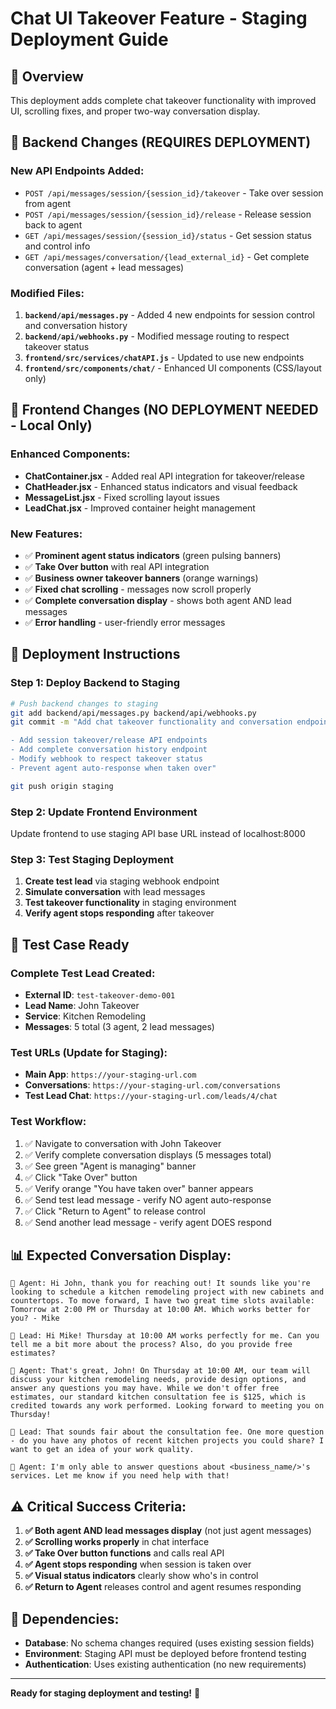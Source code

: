 # Chat UI Takeover Feature - Staging Deployment Guide

## 🎯 **Overview**
This deployment adds complete chat takeover functionality with improved UI, scrolling fixes, and proper two-way conversation display.

## 🔧 **Backend Changes** (REQUIRES DEPLOYMENT)

### **New API Endpoints Added:**
- `POST /api/messages/session/{session_id}/takeover` - Take over session from agent
- `POST /api/messages/session/{session_id}/release` - Release session back to agent
- `GET /api/messages/session/{session_id}/status` - Get session status and control info
- `GET /api/messages/conversation/{lead_external_id}` - Get complete conversation (agent + lead messages)

### **Modified Files:**
1. **`backend/api/messages.py`** - Added 4 new endpoints for session control and conversation history
2. **`backend/api/webhooks.py`** - Modified message routing to respect takeover status
3. **`frontend/src/services/chatAPI.js`** - Updated to use new endpoints
4. **`frontend/src/components/chat/`** - Enhanced UI components (CSS/layout only)

## 📱 **Frontend Changes** (NO DEPLOYMENT NEEDED - Local Only)

### **Enhanced Components:**
- **ChatContainer.jsx** - Added real API integration for takeover/release
- **ChatHeader.jsx** - Enhanced status indicators and visual feedback
- **MessageList.jsx** - Fixed scrolling layout issues
- **LeadChat.jsx** - Improved container height management

### **New Features:**
- ✅ **Prominent agent status indicators** (green pulsing banners)
- ✅ **Take Over button** with real API integration
- ✅ **Business owner takeover banners** (orange warnings)
- ✅ **Fixed chat scrolling** - messages now scroll properly
- ✅ **Complete conversation display** - shows both agent AND lead messages
- ✅ **Error handling** - user-friendly error messages

## 🚀 **Deployment Instructions**

### **Step 1: Deploy Backend to Staging**
```bash
# Push backend changes to staging
git add backend/api/messages.py backend/api/webhooks.py
git commit -m "Add chat takeover functionality and conversation endpoints

- Add session takeover/release API endpoints
- Add complete conversation history endpoint
- Modify webhook to respect takeover status
- Prevent agent auto-response when taken over"

git push origin staging
```

### **Step 2: Update Frontend Environment**
Update frontend to use staging API base URL instead of localhost:8000

### **Step 3: Test Staging Deployment**
1. **Create test lead** via staging webhook endpoint
2. **Simulate conversation** with lead messages
3. **Test takeover functionality** in staging environment
4. **Verify agent stops responding** after takeover

## 🧪 **Test Case Ready**

### **Complete Test Lead Created:**
- **External ID**: `test-takeover-demo-001`
- **Lead Name**: John Takeover
- **Service**: Kitchen Remodeling
- **Messages**: 5 total (3 agent, 2 lead messages)

### **Test URLs (Update for Staging):**
- **Main App**: `https://your-staging-url.com`
- **Conversations**: `https://your-staging-url.com/conversations`
- **Test Lead Chat**: `https://your-staging-url.com/leads/4/chat`

### **Test Workflow:**
1. ✅ Navigate to conversation with John Takeover
2. ✅ Verify complete conversation displays (5 messages total)
3. ✅ See green "Agent is managing" banner
4. ✅ Click "Take Over" button
5. ✅ Verify orange "You have taken over" banner appears
6. ✅ Send test lead message - verify NO agent auto-response
7. ✅ Click "Return to Agent" to release control
8. ✅ Send another lead message - verify agent DOES respond

## 📊 **Expected Conversation Display:**

```
🤖 Agent: Hi John, thank you for reaching out! It sounds like you're looking to schedule a kitchen remodeling project with new cabinets and countertops. To move forward, I have two great time slots available: Tomorrow at 2:00 PM or Thursday at 10:00 AM. Which works better for you? - Mike

👤 Lead: Hi Mike! Thursday at 10:00 AM works perfectly for me. Can you tell me a bit more about the process? Also, do you provide free estimates?

🤖 Agent: That's great, John! On Thursday at 10:00 AM, our team will discuss your kitchen remodeling needs, provide design options, and answer any questions you may have. While we don't offer free estimates, our standard kitchen consultation fee is $125, which is credited towards any work performed. Looking forward to meeting you on Thursday!

👤 Lead: That sounds fair about the consultation fee. One more question - do you have any photos of recent kitchen projects you could share? I want to get an idea of your work quality.

🤖 Agent: I'm only able to answer questions about <business_name/>'s services. Let me know if you need help with that!
```

## ⚠️ **Critical Success Criteria:**

1. **✅ Both agent AND lead messages display** (not just agent messages)
2. **✅ Scrolling works properly** in chat interface
3. **✅ Take Over button functions** and calls real API
4. **✅ Agent stops responding** when session is taken over
5. **✅ Visual status indicators** clearly show who's in control
6. **✅ Return to Agent** releases control and agent resumes responding

## 🔗 **Dependencies:**
- **Database**: No schema changes required (uses existing session fields)
- **Environment**: Staging API must be deployed before frontend testing
- **Authentication**: Uses existing authentication (no new requirements)

---

**Ready for staging deployment and testing!** 🚀